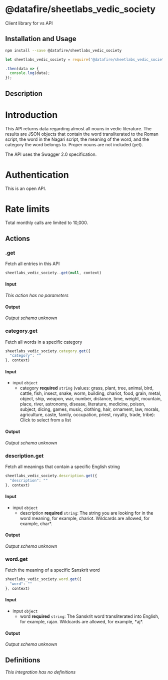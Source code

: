 # @datafire/sheetlabs_vedic_society

Client library for vs API

## Installation and Usage
```bash
npm install --save @datafire/sheetlabs_vedic_society
```
```js
let sheetlabs_vedic_society = require('@datafire/sheetlabs_vedic_society').create();

.then(data => {
  console.log(data);
});
```

## Description

# Introduction
This API returns data regarding almost all nouns in vedic literature. The results are JSON objects that contain the word transliterated to the Roman script, the word in the Nagari script, the meaning of the word, and the category the word belongs to. Proper nouns are not included (yet).

The API uses the Swagger 2.0 specification.

# Authentication
This is an open API.

# Rate limits
Total monthly calls are limited to 10,000.


## Actions

### .get
Fetch all entries in this API


```js
sheetlabs_vedic_society..get(null, context)
```

#### Input
*This action has no parameters*

#### Output
*Output schema unknown*

### category.get
Fetch all words in a specific category


```js
sheetlabs_vedic_society.category.get({
  "category": ""
}, context)
```

#### Input
* input `object`
  * category **required** `string` (values: grass, plant, tree, animal, bird, cattle, fish, insect, snake, worm, building, chariot, food, grain, metal, object, ship, weapon, war, number, distance, time, weight, mountain, place, river, astronomy, disease, literature, medicine, poison, subject, dicing, games, music, clothing, hair, ornament, law, morals, agriculture, caste, family, occupation, priest, royalty, trade, tribe): Click to select from a list

#### Output
*Output schema unknown*

### description.get
Fetch all meanings that contain a specific English string


```js
sheetlabs_vedic_society.description.get({
  "description": ""
}, context)
```

#### Input
* input `object`
  * description **required** `string`: The string you are looking for in the word meaning, for example, chariot. Wildcards are allowed, for example, char\*.

#### Output
*Output schema unknown*

### word.get
Fetch the meaning of a specific Sanskrit word


```js
sheetlabs_vedic_society.word.get({
  "word": ""
}, context)
```

#### Input
* input `object`
  * word **required** `string`: The Sanskrit word transliterated into English, for example, rajan. Wildcards are allowed, for example, \*aj\*.

#### Output
*Output schema unknown*



## Definitions

*This integration has no definitions*
